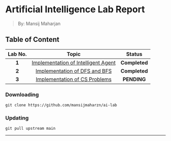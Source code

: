 # Artificial Intelligence Lab Report
> By: Mansij Maharjan

## Table of Content
|  **Lab No.** |           **Topic**                     |   **Status**  |
|:------------:|:---------------------------------------:|:-------------:|
|   **1**      | [Implementation of Intelligent Agent]   | **Completed** |
|   **2**      | [Implementation of DFS and BFS]         | **Completed** |
|   **3**      | [Implementation of CS Problems]         | **PENDING** |


### Downloading
```
git clone https://github.com/mansijmaharzn/ai-lab
```

### Updating
```
git pull upstream main
```


---
[Implementation of Intelligent Agent]: https://github.com/mansijmaharzn/ai-lab/tree/main/lab-1
[Implementation of DFS and BFS]: https://github.com/mansijmaharzn/ai-lab/tree/main/lab-2
[Implementation of CS Problems]: https://github.com/mansijmaharzn/ai-lab/tree/main/lab-3